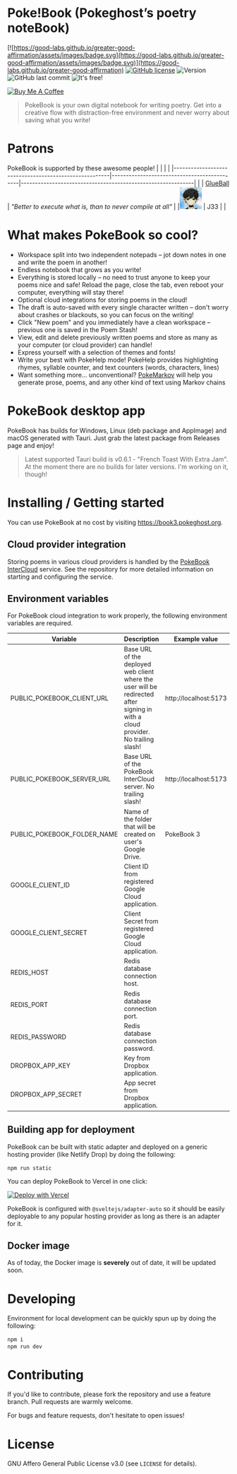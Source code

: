 # Poke!Book (Pokeghost’s poetry noteBook)

[![https://good-labs.github.io/greater-good-affirmation/assets/images/badge.svg](https://good-labs.github.io/greater-good-affirmation/assets/images/badge.svg)](https://good-labs.github.io/greater-good-affirmation)
[![GitHub license](https://img.shields.io/github/license/pokeghosst/pokebook.svg)](https://github.com/pokeghosst/pokebook/blob/main/COPYING)
![Version](https://img.shields.io/github/v/release/pokeghosst/pokebook)
![GitHub last commit](https://img.shields.io/github/last-commit/pokeghosst/pokebook)
![It's free!](https://img.shields.io/badge/price-%240-brightgreen)

<a href="https://www.buymeacoffee.com/pokegh0st" target="_blank"><img src="https://cdn.buymeacoffee.com/buttons/v2/default-yellow.png" alt="Buy Me A Coffee" style="height: 40px !important;" ></a>

> PokeBook is your own digital notebook for writing poetry. Get into a creative flow with distraction-free environment and never worry about saving what you write!

# Patrons

PokeBook is supported by these awesome people!
| | | |
|-------------------------------------------------------|---------------------------------------------|-------------------------------------------------------------|
| | [GlueBall](https://twitter.com/MrThernlund) | _"Better to execute what is, than to never compile at all"_ |
|<img src="./patrons/j33.png" width="50px" alt="J33"/> | J33 | |

# What makes PokeBook so cool?

- Workspace split into two independent notepads – jot down notes in one and write the poem in another!
- Endless notebook that grows as you write!
- Everything is stored locally – no need to trust anyone to keep your poems nice and safe! Reload the page, close the tab, even reboot your computer, everything will stay there!
- Optional cloud integrations for storing poems in the cloud!
- The draft is auto-saved with every single character written – don't worry about crashes or blackouts, so you can focus on the writing!
- Click "New poem" and you immediately have a clean workspace – previous one is saved in the Poem Stash!
- View, edit and delete previously written poems and store as many as your computer (or cloud provider) can handle!
- Express yourself with a selection of themes and fonts!
- Write your best with PokeHelp mode! PokeHelp provides highlighting rhymes, syllable counter, and text counters (words, characters, lines)
- Want something more... unconventional? [PokeMarkov](https://github.com/pokeghosst/pokebook-markov) will help you generate prose, poems, and any other kind of text using Markov chains

# PokeBook desktop app

PokeBook has builds for Windows, Linux (deb package and AppImage) and macOS generated with Tauri. Just grab the latest package from Releases page and enjoy!

> Latest supported Tauri build is v0.6.1 - "French Toast With Extra Jam". At the moment there are no builds for later versions. I'm working on it, though!

# Installing / Getting started

You can use PokeBook at no cost by visiting https://book3.pokeghost.org.

## Cloud provider integration

Storing poems in various cloud providers is handled by the [PokeBook InterCloud](https://github.com/pokeghosst/pokebook-intercloud) service. See the repository for more detailed information on starting and configuring the service.

## Environment variables

For PokeBook cloud integration to work properly, the following environment variables are required.

| Variable                    | Description                                                                                                                      | Example value         |
| --------------------------- | -------------------------------------------------------------------------------------------------------------------------------- | --------------------- |
| PUBLIC_POKEBOOK_CLIENT_URL  | Base URL of the deployed web client where the user will be redirected after signing in with a cloud provider. No trailing slash! | http://localhost:5173 |
| PUBLIC_POKEBOOK_SERVER_URL  | Base URL of the PokeBook InterCloud server. No trailing slash!                                                                   | http://localhost:5173 |
| PUBLIC_POKEBOOK_FOLDER_NAME | Name of the folder that will be created on user's Google Drive.                                                                  | PokeBook 3            |
| GOOGLE_CLIENT_ID            | Client ID from registered Google Cloud application.                                                                              |                       |
| GOOGLE_CLIENT_SECRET        | Client Secret from registered Google Cloud application.                                                                          |                       |
| REDIS_HOST                  | Redis database connection host.                                                                                                  |                       |
| REDIS_PORT                  | Redis database connection port.                                                                                                  |                       |
| REDIS_PASSWORD              | Redis database connection password.                                                                                              |                       |
| DROPBOX_APP_KEY             | Key from Dropbox application.                                                                                                    |                       |
| DROPBOX_APP_SECRET          | App secret from Dropbox application.                                                                                             |                       |

## Building app for deployment

PokeBook can be built with static adapter and deployed on a generic hosting provider (like Netlify Drop) by doing the following:

```
npm run static
```

You can deploy PokeBook to Vercel in one click:

[![Deploy with Vercel](https://vercel.com/button)](https://vercel.com/new/clone?repository-url=https%3A%2F%2Fgithub.com%2Fpokeghosst%2Fpokebook&env=PUBLIC_POKEBOOK_CLIENT_URL,PUBLIC_POKEBOOK_SERVER_URL,PUBLIC_POKEBOOK_FOLDER_NAME,GOOGLE_CLIENT_ID,GOOGLE_CLIENT_SECRET,REDIS_HOST,REDIS_PORT,REDIS_PASSWORD,DROPBOX_APP_KEY,DROPBOX_APP_SECRET&demo-title=PokeBook%203&demo-description=An%20endearing%20digital%20notebook%20for%20writing%20poetry.&demo-url=https%3A%2F%2Fbook3.pokeghost.org%2F)

PokeBook is configured with `@sveltejs/adapter-auto` so it should be easily deployable to any popular hosting provider as long as there is an adapter for it.

## Docker image

As of today, the Docker image is **severely** out of date, it will be updated soon.

# Developing

Environment for local development can be quickly spun up by doing the following:

```
npm i
npm run dev
```

# Contributing

If you'd like to contribute, please fork the repository and use a feature branch. Pull requests are warmly welcome.

For bugs and feature requests, don't hesitate to open issues!

# License

GNU Affero General Public License v3.0 (see `LICENSE` for details).
